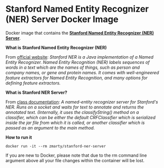 # Stanford Named Entity Recognizer (NER) Server Docker Image

Docker image that contains the **[Stanford Named Entity Recognizer (NER) Server](http://nlp.stanford.edu/software/CRF-NER.shtml)**.

**What is Stanford Named Entity Recognizer (NER)**

From [official website](http://nlp.stanford.edu/software/CRF-NER.shtml): *Stanford NER is a Java implementation of a Named Entity Recognizer. Named Entity Recognition (NER) labels sequences of words in a text which are the names of things, such as person and company names, or gene and protein names. It comes with well-engineered feature extractors for Named Entity Recognition, and many options for defining feature extractors.*

**What is Stanford NER Server?**

From [class documentation](http://nlp.stanford.edu/nlp/javadoc/javanlp/edu/stanford/nlp/ie/NERServer.html): *A named-entity recognizer server for Stanford's NER. Runs on a socket and waits for text to annotate and returns the annotated text. (Internally, it uses the classifyString() method on a classifier, which can be either the default CRFClassifier which is serialized inside the jar file from which it is called, or another classifier which is passed as an argument to the main method.*

**How to run it**

```
docker run -it --rm zmarty/stanford-ner-server
```

If you are new to Docker, please note that due to the rm command line argument above all your file changes within the container will be lost.
